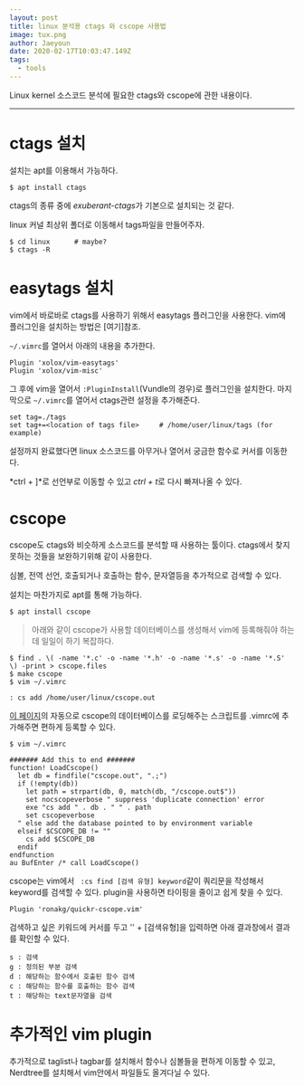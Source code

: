 ```yaml
---
layout: post
title: linux 분석용 ctags 와 cscope 사용법
image: tux.png
author: Jaeyoun
date: 2020-02-17T10:03:47.149Z
tags: 
  - tools
---
```


Linux kernel 소스코드 분석에 필요한 ctags와 cscope에 관한 내용이다.

---

# ctags 설치
설치는 apt를 이용해서 가능하다.

```
$ apt install ctags
```
ctags의 종류 중에 *exuberant-ctags*가 기본으로 설치되는 것 같다.

linux 커널 최상위 폴더로 이동해서 tags파일을 만들어주자.

```
$ cd linux      # maybe?
$ ctags -R
```

# easytags 설치
vim에서 바로바로 ctags를 사용하기 위해서 easytags 플러그인을 사용한다. vim에 플러그인을 설치하는 방법은 [여기]참조.

```~/.vimrc```를 열어서 아래의 내용을 추가한다.

```
Plugin 'xolox/vim-easytags'
Plugin 'xolox/vim-misc'
```

그 후에 vim을 열어서 ```:PluginInstall```(Vundle의 경우)로 플러그인을 설치한다.
마지막으로 ```~/.vimrc```를 열어서 ctags관련 설정을 추가해준다.

```
set tag=./tags
set tag+=<location of tags file>     # /home/user/linux/tags (for example)
```

설정까지 완료했다면 linux 소스코드를 아무거나 열어서 궁금한 함수로 커서를 이동한다.

*ctrl + ]*로 선언부로 이동할 수 있고 *ctrl + t*로 다시 빠져나올 수 있다.


# cscope
cscope도 ctags와 비슷하게 소스코드를 분석할 때 사용하는 툴이다.
ctags에서 찾지 못하는 것들을 보완하기위해 같이 사용한다.

심볼, 전역 선언, 호출되거나 호출하는 함수, 문자열등을 추가적으로 검색할 수 있다.

설치는 마찬가지로 apt를 통해 가능하다.

```
$ apt install cscope
```

> 아래와 같이 cscope가 사용할 데이터베이스를 생성해서 vim에 등록해줘야 하는데 일일이 하기 복잡하다.

```
$ find . \( -name '*.c' -o -name '*.h' -o -name '*.s' -o -name '*.S' \) -print > cscope.files
$ make cscope
$ vim ~/.vimrc

: cs add /home/user/linux/cscope.out
```

[이 페이지](https://vim.fandom.com/wiki/Autoloading_Cscope_Database)의 자동으로 cscope의 데이터베이스를 로딩해주는 스크립트를 .vimrc에 추가해주면 편하게 등록할 수 있다.

```
$ vim ~/.vimrc

####### Add this to end #######
function! LoadCscope()
  let db = findfile("cscope.out", ".;")
  if (!empty(db))
    let path = strpart(db, 0, match(db, "/cscope.out$"))
    set nocscopeverbose " suppress 'duplicate connection' error
    exe "cs add " . db . " " . path
    set cscopeverbose
  " else add the database pointed to by environment variable 
  elseif $CSCOPE_DB != "" 
    cs add $CSCOPE_DB
  endif
endfunction
au BufEnter /* call LoadCscope()
```

cscope는 vim에서 ``` :cs find [검색 유형] keyword```같이 쿼리문을 작성해서 keyword를 검색할 수 있다.
plugin을 사용하면 타이핑을 줄이고 쉽게 찾을 수 있다.

```
Plugin 'ronakg/quickr-cscope.vim'
```

검색하고 싶은 키워드에 커서를 두고 '\' + [검색유형]을 입력하면 아래 결과창에서 결과를 확인할 수 있다.

```
s : 검색
g : 정의된 부분 검색
d : 해당하는 함수에서 호출된 함수 검색 
c : 해당하는 함수를 호출하는 함수 검색
t : 해당하는 text문자열을 검색 
```

# 추가적인 vim plugin
추가적으로 taglist나 tagbar를 설치해서 함수나 심볼들을 편하게 이동할 수 있고,
Nerdtree를 설치해서 vim안에서 파일들도 올겨다닐 수 있다.
